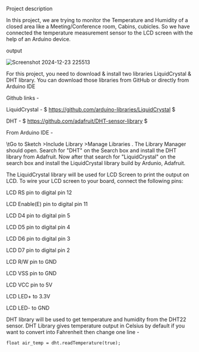 Project description

In this project, we are trying to monitor the Temperature and Humidity of a closed area like a Meeting/Conference room, Cabins, cubicles. So we have connected the temperature measurement sensor to the LCD screen with the help of an Arduino device.

output

![Screenshot 2024-12-23 225513](https://github.com/user-attachments/assets/e29507f8-523a-4e39-95d4-481bfb74a964)


For this project, you need to download & install two libraries LiquidCrystal & DHT library. You can download those libraries from GitHub or directly from Arduino IDE 

Github links - 

LiquidCrystal - $ https://github.com/arduino-libraries/LiquidCrystal $ 

DHT - $ https://github.com/adafruit/DHT-sensor-library $ 

From Arduino IDE - 

\tGo to Sketch >Include Library >Manage Libraries . The Library Manager should open. Search for "DHT" on the Search box and install the DHT library from Adafruit. Now after that search for "LiquidCrystal" on the search box and install the LiquidCrystal library build by Ardunio, Adafruit. 

The LiquidCrystal library will be used for LCD Screen to print the output on LCD. To wire your LCD screen to your board, connect the following pins: 

LCD RS pin to digital pin 12 

LCD Enable(E) pin to digital pin 11 

LCD D4 pin to digital pin 5 

LCD D5 pin to digital pin 4 

LCD D6 pin to digital pin 3 

LCD D7 pin to digital pin 2 

LCD R/W pin to GND 

LCD VSS pin to GND 

LCD VCC pin to 5V 

LCD LED+ to 3.3V 

LCD LED- to GND 

DHT library will be used to get temperature and humidity from the DHT22 sensor. DHT Library gives temperature output in Celsius by default if you want to convert into Fahrenheit then change one line - 

	float air_temp = dht.readTemperature(true); 
